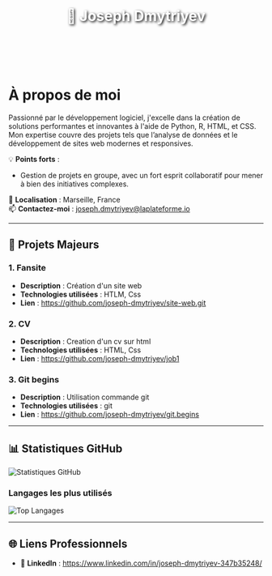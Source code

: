 <div style="background-image: url('https://img.freepik.com/photos-premium/deverrouillez-mystere-du-cerveau-humain-science-ia-generative-illumination-spirituelle_753390-1114.jpg'); background-size: cover; background-position: center; height: 200px; display: flex; justify-content: center; align-items: center; color: white; font-size: 28px; font-weight: bold; text-shadow: 2px 2px 5px black;">
    💼 Joseph Dmytriyev  
</div>

# À propos de moi  
Passionné par le développement logiciel, j'excelle dans la création de solutions performantes et innovantes à l'aide de Python, R, HTML, et CSS.
Mon expertise couvre des projets tels que l’analyse de données et le développement de sites web modernes et responsives.  

💡 **Points forts** :  
- Gestion de projets en groupe, avec un fort esprit collaboratif pour mener à bien des initiatives complexes.  

📍 **Localisation** : Marseille, France  
📫 **Contactez-moi** : joseph.dmytriyev@laplateforme.io


---

## 📌 **Projets Majeurs**  
### **1. Fansite**  
- **Description** : Création d'un site web  
- **Technologies utilisées** : HTLM, Css
- **Lien** : https://github.com/joseph-dmytriyev/site-web.git

### **2. CV**  
- **Description** : Creation d'un cv sur html
- **Technologies utilisées** : HTML, Css
- **Lien** : https://github.com/joseph-dmytriyev/job1

### **3. Git  begins**  
- **Description** : Utilisation commande git
- **Technologies utilisées** : git  
- **Lien** : https://github.com/joseph-dmytriyev/git.begins

---

## 📊 **Statistiques GitHub**  
![Statistiques GitHub](https://github-readme-stats.vercel.app/api?username=joseph-dmytriyev&show_icons=true&theme=radical)  

### **Langages les plus utilisés**  
![Top Langages](https://github-readme-stats.vercel.app/api/top-langs/?username=joseph-dmytriyev&layout=compact&theme=radical)

---

## 🌐 **Liens Professionnels**  
- 💼 **LinkedIn** : https://www.linkedin.com/in/joseph-dmytriyev-347b35248/



